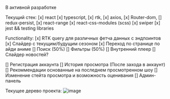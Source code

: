 В активной разработке

Текущий стек:
[x] react
[x] typescript,
[x] rtk,
[x] axios,
[x] Router-dom,
[] redux-persist,
[x] react-range
[x] react-css-modules (scss)
[x] swiper
[x] jest && testing libraries

Functionality:
[x] RTK query для различных фетча данных с эндпоинтов
[x] Слайдер с текущим/будущим сезоном
[x] Переход по странице по айди аниме
[] Поиск (50%)
[] Фильтры (50%)
[] Внутренний плеер
[] Слайдер новостей?

[] Регистрация аккаунта
[] История просмотра (После захода в аккаунт)
[] Рекоммендации основанные на последнем просмотренном шоу
[] Изменение стейта просмотра и возможность оценивания
[] Админ-панель

Текущее дерево проекта:
![image](https://user-images.githubusercontent.com/105242673/230733854-a7976b90-96b3-4f3a-9fca-c4d41b9c798e.png)
